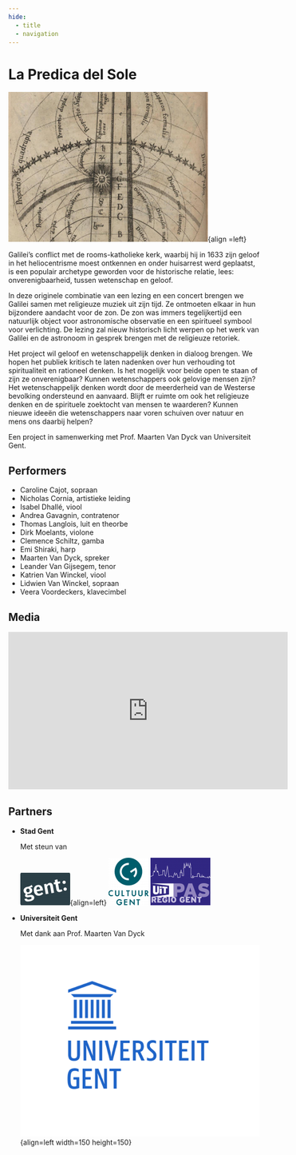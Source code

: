 ```yaml
---
hide:
  - title
  - navigation
---
```


# La Predica del Sole

![predica_del_sole](../../assets/images/predica_del_sole.jpg){align =left}

Galilei’s conflict met de rooms-katholieke kerk, waarbij hij in 1633 zijn geloof in het heliocentrisme moest ontkennen en onder huisarrest werd geplaatst, is een populair archetype geworden voor de historische relatie, lees: onverenigbaarheid, tussen wetenschap en geloof.

In deze originele combinatie van een lezing en een concert brengen we Galilei samen met religieuze muziek uit zijn tijd. Ze ontmoeten elkaar in hun bijzondere aandacht voor de zon. De zon was immers tegelijkertijd een natuurlijk object voor astronomische observatie en een spiritueel symbool voor verlichting. De lezing zal nieuw historisch licht werpen op het werk van Galilei en de astronoom in gesprek brengen met de religieuze retoriek.

Het project wil geloof en wetenschappelijk denken in dialoog brengen. We hopen het publiek kritisch te laten nadenken over hun verhouding tot spiritualiteit en rationeel denken. Is het mogelijk voor beide open te staan of zijn ze onverenigbaar? Kunnen wetenschappers ook gelovige mensen zijn? Het wetenschappelijk denken wordt door de meerderheid van de Westerse bevolking ondersteund en aanvaard. Blijft er ruimte om ook het religieuze denken en de spirituele zoektocht van mensen te waarderen? Kunnen nieuwe ideeën die wetenschappers naar voren schuiven over natuur en mens ons daarbij helpen?

Een project in samenwerking met Prof. Maarten Van Dyck van Universiteit Gent. 

## Performers

- Caroline Cajot, sopraan
- Nicholas Cornia, artistieke leiding
- Isabel Dhallé, viool
- Andrea Gavagnin, contratenor
- Thomas Langlois, luit en theorbe
- Dirk Moelants, violone
- Clemence Schiltz, gamba
- Emi Shiraki, harp
- Maarten Van Dyck, spreker
- Leander Van Gijsegem, tenor
- Katrien Van Winckel, viool
- Lidwien Van Winckel, sopraan
- Veera Voordeckers, klavecimbel

## Media

<iframe width="560" height="315" src="https://www.youtube.com/embed/videoseries?si=7N3zrxwziVKKoFqt&amp;list=PLDTXvtcLnrvGA1fkJKL7146zD4J5pqY4S" title="YouTube video player" frameborder="0" allow="accelerometer; autoplay; clipboard-write; encrypted-media; gyroscope; picture-in-picture; web-share" referrerpolicy="strict-origin-when-cross-origin" allowfullscreen></iframe>

## Partners

<div class="grid cards" markdown>

- __Stad Gent__

    Met steun van 

    ![gent](../../assets/images/gent_logo.png){align=left}
    ![cultuur_gent](../../assets/images/cultuur_gent_logo.png)
    ![uitpas](../../assets/images/uitpas_logo.png)

- __Universiteit Gent__

    Met dank aan Prof. Maarten Van Dyck

    ![universiteit_gent](../../assets/images/universiteit_gent.png){align=left width=150 height=150}
    

